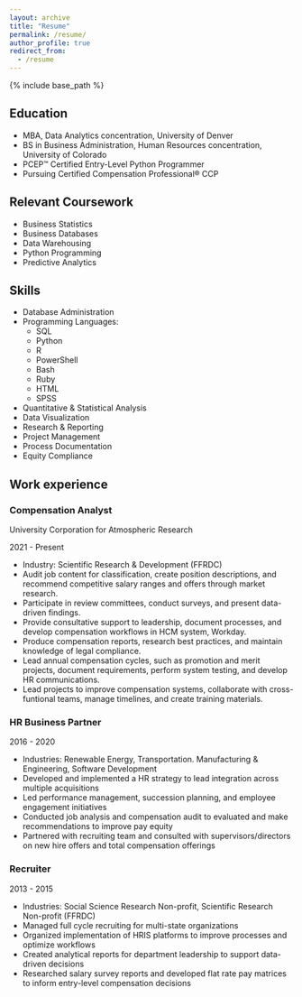 ```yaml
---
layout: archive
title: "Resume"
permalink: /resume/
author_profile: true
redirect_from:
  - /resume
---
```


{% include base_path %}



## Education

* MBA, Data Analytics concentration, University of Denver
* BS in Business Administration, Human Resources concentration, University of Colorado
* PCEP™ Certified Entry-Level Python Programmer
* Pursuing Certified Compensation Professional® CCP


## Relevant Coursework

* Business Statistics
* Business Databases
* Data Warehousing
* Python Programming
* Predictive Analytics

## Skills

* Database Administration
* Programming Languages:
  * SQL
  * Python
  * R
  * PowerShell
  * Bash
  * Ruby
  * HTML
  * SPSS
* Quantitative & Statistical Analysis
* Data Visualization
* Research & Reporting
* Project Management
* Process Documentation
* Equity Compliance

## Work experience


### Compensation Analyst
University Corporation for Atmospheric Research  

2021 - Present
  * Industry: Scientific Research & Development (FFRDC)
  * Audit job content for classification, create position descriptions, and recommend competitive salary ranges and offers through market research.
  * Participate in review committees, conduct surveys, and present data-driven findings.
  * Provide consultative support to leadership, document processes, and develop compensation workflows in HCM system, Workday.
  * Produce compensation reports, research best practices, and maintain knowledge of legal compliance.
  * Lead annual compensation cycles, such as promotion and merit projects, document requirements, perform system testing, and develop HR communications.
  * Lead projects to improve compensation systems, collaborate with cross-funtional teams, manage timelines, and create training materials.

### HR Business Partner
2016 - 2020
  * Industries: Renewable Energy, Transportation. Manufacturing & Engineering, Software Development
  * Developed and implemented a HR strategy to lead integration across multiple acquisitions
  * Led performance management, succession planning, and employee engagement initiatives
  * Conducted job analysis and compensation audit to evaluated and make recommendations to improve pay equity
  * Partnered with recruiting team and consulted with supervisors/directors on new hire offers and total compensation offerings

### Recruiter
2013 - 2015
  * Industries: Social Science Research Non-profit, Scientific Research Non-profit (FFRDC)
  * Managed full cycle recruiting for multi-state organizations
  * Organized implementation of HRIS platforms to improve processes and optimize workflows
  * Created analytical reports for department leadership to support data-driven decisions
  * Researched salary survey reports and developed flat rate pay matrices to inform entry-level compensation decisions
